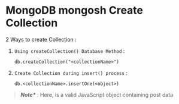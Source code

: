 # MongoDB mongosh Create Collection

2 Ways to create Collection :

1. `Using createCollection() Database Method` :

       db.createCollection("<collectionName>")

2. `Create Collection during insert() process` :

       db.<collectionName>.insertOne(<object>)

> ___Note*___ : Here, <object> is a valid JavaScript object containing post data 
